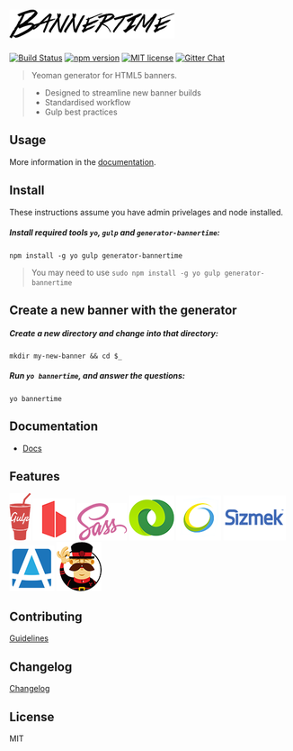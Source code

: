 # ![Logo](generators/app/templates/src/base/images/logo.png)

[![Build Status](https://travis-ci.org/pyramidium/generator-bannertime.svg?branch=master)](https://travis-ci.org/pyramidium/generator-bannertime)
[![npm version](http://img.shields.io/npm/v/generator-bannertime.svg?style=flat)](https://npmjs.org/package/generator-bannertime "View this project on npm")
[![MIT license](http://img.shields.io/badge/license-MIT-brightgreen.svg)](http://opensource.org/licenses/MIT)
[![Gitter Chat](http://img.shields.io/badge/chat-online-brightgreen.svg)](https://gitter.im/pyramidium/generator-bannertime)

> Yeoman generator for HTML5 banners.

> * Designed to streamline new banner builds
> * Standardised workflow
> * Gulp best practices


## Usage

More information in the [documentation](docs/README.md).


## Install

These instructions assume you have admin privelages and node installed.

##### Install required tools `yo`, `gulp` and `generator-bannertime`:
```
npm install -g yo gulp generator-bannertime
```

> You may need to use `sudo npm install -g yo gulp generator-bannertime`


## Create a new banner with the generator

##### Create a new directory and change into that directory:
```
mkdir my-new-banner && cd $_
```

##### Run `yo bannertime`, and answer the questions:
```
yo bannertime
```


## Documentation

* [Docs](docs/README.md)


## Features

![Logo](docs/assets/gulp.png)
![Logo](docs/assets/browsersync.png)
![Logo](docs/assets/sass.png)
![Logo](docs/assets/doubleclick.png)
![Logo](docs/assets/adform.png)
![Logo](docs/assets/sizmek.png)
![Logo](docs/assets/atlas.png)
![Logo](docs/assets/yeoman.png)


## Contributing

[Guidelines](CONTRIBUTING.md)


## Changelog

[Changelog](https://github.com/pyramidium/generator-bannertime/releases)


## License

MIT
